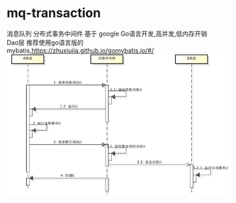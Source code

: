 # mq-transaction
消息队列 分布式事务中间件
基于 google Go语言开发,高并发,低内存开销</br>
Dao层 推荐使用go语言版的mybatis,https://zhuxiujia.github.io/gomybatis.io/#/
<img src="99941-20160805193239215-1686697120.png"></br>
